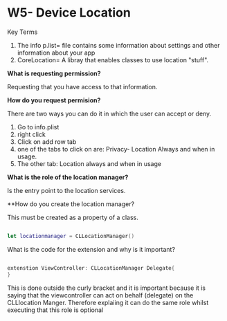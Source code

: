 # W5- Device Location 

Key Terms

1) The info p.list= file contains some information about settings and other information about your app
2) CoreLocation= A libray that enables classes to use location "stuff".

**What is requesting permission?**

Requesting that you have access to that information.

**How do you request permision?**

There are two ways you can do it in which the user can accept or deny. 

1) Go to info.plist 
2) right click 
3) Click on add row tab 
4) one of the tabs to click on are: Privacy- Location Always and when in usage.
5) The other tab: Location always and when in usage

**What is the role of the location manager?**

Is the entry point to the location services.

**How do you create the location manager?

This must be created as a property of a class.

```swift 

let locationmanager = CLLocationManager()

```

What is the code for the extension and why is it important?

```swift 

extenstion ViewController: CLLocationManager Delegate{
}

```
This is done outside the curly bracket and it is important because it is saying that the viewcontroller can act on behalf (delegate) on the CLLlocation Manger. Therefore explaiing it can do the same role whilst executing that this role is optional






